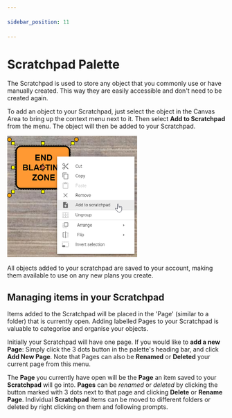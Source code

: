 ```yaml
---

sidebar_position: 11

---
```

# Scratchpad Palette

The Scratchpad is used to store any object that you commonly use or have manually created. This way they are easily accessible and don't need to be created again.

To add an object to your Scratchpad, just select the object in the Canvas Area to bring up the context menu next to it. Then select **Add to Scratchpad** from the menu. The object will then be added to your Scratchpad.

![Add To Scratchpad](./Assets/Add_To_Scratchpad.png)

All objects added to your scratchpad are saved to your account, making them available to use on any new plans you create.

## Managing items in your Scratchpad

Items added to the Scratchpad will be placed in the 'Page' (similar to a folder) that is currently open.
Adding labelled Pages to your Scratchpad is valuable to categorise and organise your objects.

Initially your Scratchpad will have one page. If you would like to **add a new Page**: Simply click the 3 dots button in the palette's heading bar, and click **Add New Page**.
Note that Pages can also be **Renamed** or **Deleted** your current page from this menu.

The **Page** you currently have open will be the **Page** an item saved to your **Scratchpad** will go into. **Pages** can be *renamed* or *deleted* by clicking the button marked with 3 dots next to that page and clicking **Delete** or **Rename Page**. Individual **Scratchpad** items can be moved to different folders or deleted by right clicking on them and following prompts.
